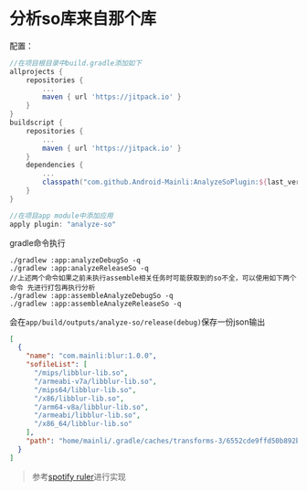 # 分析so库来自那个库

配置：

```groovy
//在项目根目录中build.gradle添加如下
allprojects {
    repositories {
        ...
        maven { url 'https://jitpack.io' }
    }
}
buildscript {
    repositories {
        ...
        maven { url 'https://jitpack.io' }
    }
    dependencies {
        ...
        classpath("com.github.Android-Mainli:AnalyzeSoPlugin:${last_version}")
    }
}

//在项目app module中添加应用
apply plugin: "analyze-so"
```

gradle命令执行

```shell
./gradlew :app:analyzeDebugSo -q
./gradlew :app:analyzeReleaseSo -q
//上述两个命令如果之前未执行assemble相关任务时可能获取到的so不全，可以使用如下两个命令 先进行打包再执行分析
./gradlew :app:assembleAnalyzeDebugSo -q
./gradlew :app:assembleAnalyzeReleaseSo -q
```

会在`app/build/outputs/analyze-so/release(debug)`保存一份json输出
```json
[
  {
    "name": "com.mainli:blur:1.0.0",
    "sofileList": [
      "/mips/libblur-lib.so",
      "/armeabi-v7a/libblur-lib.so",
      "/mips64/libblur-lib.so",
      "/x86/libblur-lib.so",
      "/arm64-v8a/libblur-lib.so",
      "/armeabi/libblur-lib.so",
      "/x86_64/libblur-lib.so"
    ],
    "path": "home/mainli/.gradle/caches/transforms-3/6552cde9ffd50b892b8858a97522b46b/transformed/blur-1.0.0/jni"
  }
]
```
> 参考[spotify ruler](https://github.com/spotify/ruler)进行实现
